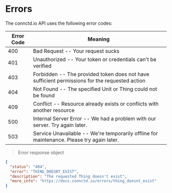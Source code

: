 # Errors

The connctd.io API uses the following error codes:


Error Code | Meaning
---------- | -------
400 | Bad Request -- Your request sucks
401 | Unauthorized -- Your token or credentials can't be verified
403 | Forbidden -- The provided token does not have sufficient permissions for the requested action
404 | Not Found -- The specified Unit or Thing could not be found
409 | Conflict -- Resource already exists or conflicts with another resource
500 | Internal Server Error -- We had a problem with our server. Try again later.
503 | Service Unavailable -- We're temporarily offline for maintenance. Please try again later.

> Error response object

```json
{
  "status": "404",
  "error": "THING_DOESNT_EXIST",
  "description": "The requested Thing doesn't exist",
  "more_info": "https://docs.connctd.io/errors/thing_doesnt_exist"
}
```
